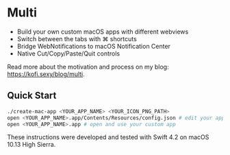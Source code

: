 # Multi

- Build your own custom macOS apps with different webviews
- Switch between the tabs with ⌘ shortcuts
- Bridge WebNotifications to macOS Notification Center
- Native Cut/Copy/Paste/Quit controls

Read more about the motivation and process on my blog: <https://kofi.sexy/blog/multi>.


## Quick Start

```bash
./create-mac-app <YOUR_APP_NAME> <YOUR_ICON_PNG_PATH>
open <YOUR_APP_NAME>.app/Contents/Resources/config.json # edit your app's websites
open <YOUR_APP_NAME>.app # open and use your custom app
```

These instructions were developed and tested with Swift 4.2 on macOS 10.13 High Sierra.
